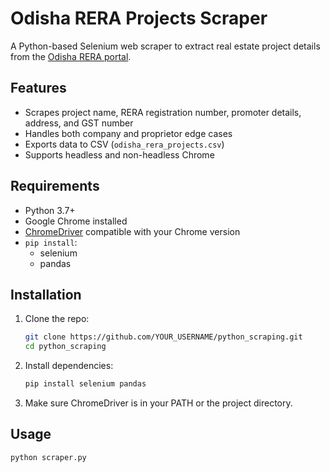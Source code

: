 # Odisha RERA Projects Scraper

A Python-based Selenium web scraper to extract real estate project details from the [Odisha RERA portal](https://rera.odisha.gov.in/projects/project-list).

## Features

- Scrapes project name, RERA registration number, promoter details, address, and GST number
- Handles both company and proprietor edge cases
- Exports data to CSV (`odisha_rera_projects.csv`)
- Supports headless and non-headless Chrome

## Requirements

- Python 3.7+
- Google Chrome installed
- [ChromeDriver](https://chromedriver.chromium.org/downloads) compatible with your Chrome version
- `pip install`:
    - selenium
    - pandas

## Installation

1. Clone the repo:
    ```bash
    git clone https://github.com/YOUR_USERNAME/python_scraping.git
    cd python_scraping
    ```

2. Install dependencies:
    ```bash
    pip install selenium pandas
    ```

3. Make sure ChromeDriver is in your PATH or the project directory.

## Usage

```bash
python scraper.py

